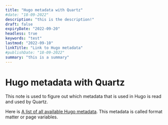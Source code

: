 ```yaml
---
title: "Hugo metadata with Quartz"
#date: "18-09-2022"
description: "this is the description!"
draft: false
expiryDate: "2022-09-20"
headless: true
keywords: "test"
lastmod: "2022-09-10"
linkTitle: "Link to Hugo metadata"
#publishDate: "18-09-2022"
summary: "this is a summary"
---
```

# Hugo metadata with Quartz
This note is used to figure out which metadata that is used in Hugo is read and used by Quartz.

Here is [A list of all available Hugo metadata](https://gohugo.io/content-management/front-matter/). This metadata is called format matter or page variables.
